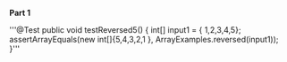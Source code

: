**Part 1**

'''@Test
  public void testReversed5() {
    int[] input1 = { 1,2,3,4,5};
    assertArrayEquals(new int[]{5,4,3,2,1 }, ArrayExamples.reversed(input1));
  }'''
